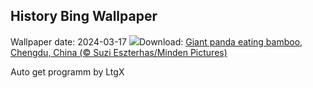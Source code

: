 ## History Bing Wallpaper
Wallpaper date: 2024-03-17
![](https://www.bing.com/th?id=OHR.BambooPanda_EN-CA7469688452_UHD.jpg&w=1000)Download: [Giant panda eating bamboo, Chengdu, China (© Suzi Eszterhas/Minden Pictures)](https://www.bing.com/th?id=OHR.BambooPanda_EN-CA7469688452_UHD.jpg)

Auto get programm by LtgX
